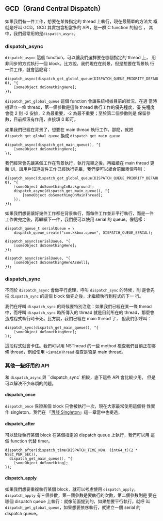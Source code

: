GCD（Grand Central Dispatch）
----------------------------

如果我們有一件工作，想要在某條指定的 thread 上執行，現在最簡單的方法大
概就是呼叫 GCD。GCD 其實包含相當多的 API，是一群 C function 的組合 ，
其中，我們最常用的是`dispatch_async`。

### dispatch_async

`dispatch_async` 這個 function，可以讓我們選擇要在哪個指定的 thread 上，
用非同步的方式執行一個 block。比方說，我們現在在前景，但是想要在背景執
行一件工作，就會這麼寫：

``` objc
dispatch_async(dispatch_get_global_queue(DISPATCH_QUEUE_PRIORITY_DEFAULT, 0), ^{
	[someObject doSomethingHere];
});
```

`dispatch_get_global_queue` 這個 function 會讓系統根據目前的狀況，在適
當時機建立一條 thread，第一個參數是這條 thread 執行工作的優先程度，優
先程度會從 2 到 -2 安排，2 為最重要，-2 為最不重要；至於第二個參數則是
保留參數，目前都沒有作用，直接填 0 即可。

如果我們已經在背景了，想要在 main thread 執行工作，那麼，就把
`dispatch_get_global_queue` 換成 `dispatch_get_main_queue`

``` objc
dispatch_async(dispatch_get_main_queue(), ^{
	[someObject doSomethingHere];
});
```

我們經常會先讓某個工作在背景執行，執行完畢之後，再繼續在 main thread
更新 UI，讓用戶知道這件工作已經執行完畢，我們便可以組合前面兩個呼叫：

``` objc
dispatch_async(dispatch_get_global_queue(DISPATCH_QUEUE_PRIORITY_DEFAULT, 0), ^{
	[someObject doSomethingInBackground];
	dispatch_async(dispatch_get_main_queue(), ^{
		[someObject doSomethingOnMainThread];
	});
});
```

如果我們想要讓好幾件工作都在背景執行，而每件工作並非平行執行，而是一件
工作做完之後，再繼續下一件，我們便可以使用 serial 的 queue。像這樣：

``` objc
dispatch_queue_t serialQueue = \
    dispatch_queue_create("com.kkbox.queue", DISPATCH_QUEUE_SERIAL);

dispatch_async(serialQueue, ^{
    [someObject doSomethingHere];
});

dispatch_async(serialQueue, ^{
    [someObject doSomethingHereAsWell];
});
```

### dispatch_sync

不同於 `dispatch_async` 會做平行處理，呼叫 `dispatch_sync` 的時候，則
是會先把 `dispatch_sync` 的這個 block 做完之後，才繼續執行到程式的下一
行。

我們在呼叫 `dispatch_sync` 的時候要特別注意：如果我們已經在某一條
thread 中，而呼叫 `dispatch_sync` 時所傳入的 thread 就是目前所在的
thread，那麼會造成程式執行時卡死。比方說，我們已經在 main thread 了，
但我們卻呼叫：

``` objc
dispatch_sync(dispatch_get_main_queue(), ^{
    [someObject doSomethingHere];
});
```

這段程式就會卡住。我們可以用 NSThread 的一些 method 檢查我們目前正在哪
條 thread，例如使用 `+isMainThread` 檢查是否是 main thread。

### 其他一些好用的 API

和 `dispatch_async` 與 ``dispatch_sync` 相較，底下這些 API 會比較少用，
但是可以解決不少麻煩的問題。

#### dispatch_once

`dispatch_once` 保證某個 block 只會被執行一次，現在大家最常使用這個特
性實作 singleton。我們在
「[再談 Singleton](../design_patterns/singleton.md)」這一章當中也提過。

#### dispatch_after

可以延後執行某個 block 在某個指定的 dispatch queue 上執行，我們可以用
這個 function 代替 timer。

``` objc
dispatch_after(dispatch_time(DISPATCH_TIME_NOW, (int64_t)(2 * NSEC_PER_SEC)),
  dispatch_get_main_queue(), ^{
	[someObject doSomething];
});
```

#### dispatch_apply

如果我們想要重複執行某個 block，就可以考慮使用 `dispatch_apply`。
`dispatch_apply` 有三個參數，第一個參數是要執行的次數，第二個參數則是
要在哪個 dispatch queue 上執行：就像前面提到的，如果想要平行執行，就呼
叫 `dispatch_get_global_queue`，如果想要依序執行，就建立一個 serial 的
dispatch queue。
